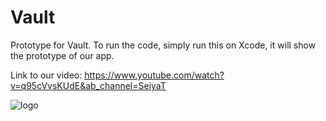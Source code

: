 # Vault
Prototype for Vault. To run the code, simply run this on Xcode, it will show the prototype of our app.

Link to our video: https://www.youtube.com/watch?v=q95cVvsKUdE&ab_channel=SeiyaT

![logo](https://user-images.githubusercontent.com/46783675/234709363-94fdb8dd-f490-4fbe-a157-52d9010881bf.png)


